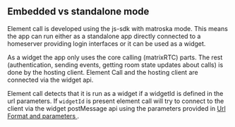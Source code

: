 ## Embedded vs standalone mode

Element call is developed using the js-sdk with matroska mode. This means the app can run either as a standalone app directly connected to a homeserver providing login interfaces or it can be used as a widget.

As a widget the app only uses the core calling (matrixRTC) parts. The rest (authentication, sending events, getting room state updates about calls) is done by the hosting client.
Element Call and the hosting client are connected via the widget api.

Element call detects that it is run as a widget if a widgetId is defined in the url parameters. If `widgetId` is present element call will try to connect to the client via the widget postMessage api using the parameters provided in [Url Format and parameters
](./url-params.md).
